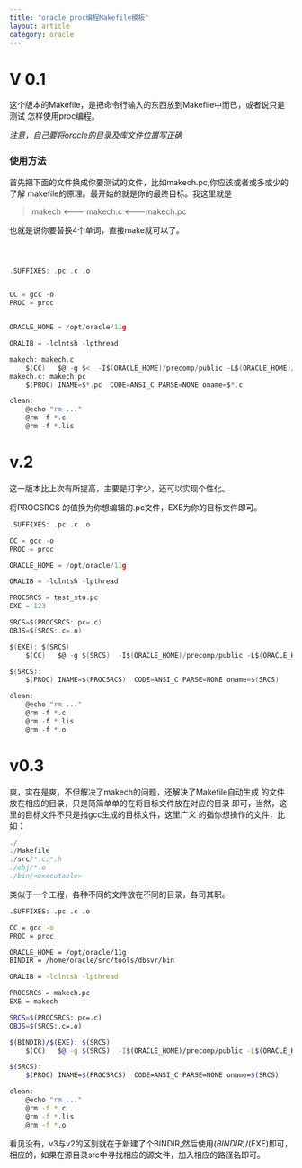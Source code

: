 ```yaml
---
title: "oracle proc编程Makefile模板"
layout: article
category: oracle
---
```


# V 0.1

这个版本的Makefile，是把命令行输入的东西放到Makefile中而已，或者说只是测试
怎样使用proc编程。

<em> 注意，自己要将oracle的目录及库文件位置写正确 </em>

### 使用方法
首先把下面的文件换成你要测试的文件，比如makech.pc,你应该或者或多或少的了解
makefile的原理。最开始的就是你的最终目标。我这里就是

>makech <--- makech.c <---makech.pc

也就是说你要替换4个单词，直接make就可以了。

```c



.SUFFIXES: .pc .c .o


CC = gcc -o
PROC = proc


ORACLE_HOME = /opt/oracle/11g

ORALIB = -lclntsh -lpthread

makech: makech.c
	$(CC)   $@ -g $<  -I$(ORACLE_HOME)/precomp/public -L$(ORACLE_HOME)/lib  $(ORALIB)
makech.c: makech.pc
	$(PROC) INAME=$*.pc  CODE=ANSI_C PARSE=NONE oname=$*.c

clean:
	@echo "rm ..."
	@rm -f *.c
	@rm -f *.lis

```

# v.2
这一版本比上次有所提高，主要是打字少，还可以实现个性化。

将PROCSRCS 的值换为你想编辑的.pc文件，EXE为你的目标文件即可。

```c
.SUFFIXES: .pc .c .o

CC = gcc -o
PROC = proc

ORACLE_HOME = /opt/oracle/11g

ORALIB = -lclntsh -lpthread

PROCSRCS = test_stu.pc
EXE	= 123

SRCS=$(PROCSRCS:.pc=.c)
OBJS=$(SRCS:.c=.o)

$(EXE): $(SRCS)
	$(CC)   $@ -g $(SRCS)  -I$(ORACLE_HOME)/precomp/public -L$(ORACLE_HOME)/lib  $(ORALIB)

$(SRCS):
	$(PROC) INAME=$(PROCSRCS)  CODE=ANSI_C PARSE=NONE oname=$(SRCS)

clean:
	@echo "rm ..."
	@rm -f *.c
	@rm -f *.lis
	@rm -f *.o
```

# v0.3

爽，实在是爽，不但解决了makech的问题，还解决了Makefile自动生成
的文件放在相应的目录，只是简简单单的在将目标文件放在对应的目录
即可，当然，这里的目标文件不只是指gcc生成的目标文件，这里广义
的指你想操作的文件，比如：

```c
./
./Makefile
./src/*.c;*.h
./obj/*.o
./bin/<executable>
```
类似于一个工程，各种不同的文件放在不同的目录，各司其职。

```bash
.SUFFIXES: .pc .c .o

CC = gcc -o
PROC = proc

ORACLE_HOME = /opt/oracle/11g
BINDIR = /home/oracle/src/tools/dbsvr/bin

ORALIB = -lclntsh -lpthread

PROCSRCS = makech.pc
EXE	= makech

SRCS=$(PROCSRCS:.pc=.c)
OBJS=$(SRCS:.c=.o)

$(BINDIR)/$(EXE): $(SRCS)
	$(CC)   $@ -g $(SRCS)  -I$(ORACLE_HOME)/precomp/public -L$(ORACLE_HOME)/lib  $(ORALIB)

$(SRCS):
	$(PROC) INAME=$(PROCSRCS)  CODE=ANSI_C PARSE=NONE oname=$(SRCS)

clean:
	@echo "rm ..."
	@rm -f *.c
	@rm -f *.lis
	@rm -f *.o
```
看见没有，v3与v2的区别就在于新建了个BINDIR,然后使用$(BINDIR)/$(EXE)即可，
相应的，如果在源目录src中寻找相应的源文件，加入相应的路径名即可。
